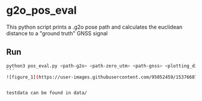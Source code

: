 # g2o_pos_eval
This python script prints a .g2o pose path and calculates the euclidean distance to a "ground truth" GNSS signal

## Run
```bash
python3 pos_eval.py <path-g2o> <path-zero_utm> <path-gnss> <plotting_dimension>
´´´ 
![figure_1](https://user-images.githubusercontent.com/95052459/153766876-57c7665f-ea5e-4ee4-b4f6-a2b632ef43e2.png)


testdata can be found in data/
